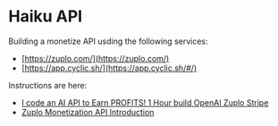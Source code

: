 # Haiku API

Building a monetize API usding the following services:

- [https://zuplo.com/](https://zuplo.com/)
- [https://app.cyclic.sh/](https://app.cyclic.sh/#/)

Instructions are here:

- [I code an AI API to Earn PROFITS! 1 Hour build OpenAI Zuplo Stripe](https://www.youtube.com/watch?v=xe6wU26bf6s&t=3s)
- [Zuplo Monetization API Introduction](https://zuplo.com/docs/articles/monetization)
